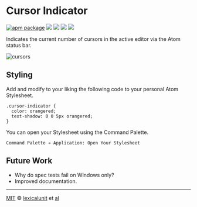 # Cursor Indicator

[![apm package][apm-ver-link]][releases]
[![][travis-ci-badge]][travis-ci]
[![][david-badge]][david]
[![][dl-badge]][apm-pkg-link]
[![][mit-badge]][mit]

Indicates the current number of cursors in the active editor via the Atom status bar.

![cursors](https://cloud.githubusercontent.com/assets/1903876/8216758/212eae80-14fe-11e5-80a6-443a6daf9d95.png)

## Styling

Add and modify to your liking the following code to your personal Atom Stylesheet.

```less
.cursor-indicator {
  color: orangered;
  text-shadow: 0 0 5px orangered;
}
```

You can open your Stylesheet using the Command Palette.

```
Command Palette ➔ Application: Open Your Stylesheet
```

## Future Work

- Why do spec tests fail on Windows only?
- Improved documentation.

---

[MIT][mit] © [lexicalunit][author] et [al][contributors]

[mit]:              http://opensource.org/licenses/MIT
[author]:           http://github.com/lexicalunit
[contributors]:     https://github.com/lexicalunit/cursor-indicator/graphs/contributors
[releases]:         https://github.com/lexicalunit/cursor-indicator/releases
[mit-badge]:        https://img.shields.io/apm/l/cursor-indicator.svg
[apm-pkg-link]:     https://atom.io/packages/cursor-indicator
[apm-ver-link]:     https://img.shields.io/apm/v/cursor-indicator.svg
[dl-badge]:         http://img.shields.io/apm/dm/cursor-indicator.svg
[travis-ci-badge]:  https://travis-ci.org/lexicalunit/cursor-indicator.svg?branch=master
[travis-ci]:        https://travis-ci.org/lexicalunit/cursor-indicator
[david-badge]:      https://david-dm.org/lexicalunit/cursor-indicator.svg
[david]:            https://david-dm.org/lexicalunit/cursor-indicator
